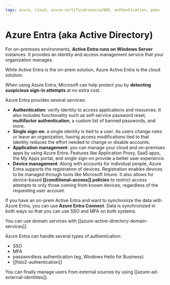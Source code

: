 ```yaml
---
tags: azure, cloud, azure-certifications/az900, authentication, paas
---
```


# Azure Entra (aka Active Directory)

For on-premises environments, **Active Entra runs on Windows Server** instances. It provides an identity and access management service that your organization manages.

While Active Entra is the on-prem solution, Azure Active Entra is the cloud solution.

When using Azure Entra, Microsoft can help protect you by **detecting suspicious sign-in attempts** at no extra cost.

Azure Entra provides several services:

- **Authentication**: verify identity to access applications and resources. It also includes functionality such as self-service password reset, **multifactor authentication**, a custom list of banned passwords, and more.
- **Single sign-on**: a single identity is tied to a user. As users change roles or leave an organization, having access modifications tied to that identity reduces the effort needed to change or disable accounts.
- **Application management**: you can manage your cloud and on-premises apps by using Azure Entra. Features like Application Proxy, SaaS apps, the My Apps portal, and single sign-on provide a better user experience.
- **Device management**: Along with accounts for individual people, Azure Entra supports the registration of devices. Registration enables devices to be managed through tools like Microsoft Intune. It also allows for device-based **[[conditional-access]] policies** to restrict access attempts to only those coming from known devices, regardless of the requesting user account.

If you have an on-prem Active Entra and want to synchronize the data with Azure Entra, you can use **Azure Entra Connect**. Data is synchronized in both ways so that you can use SSO and MFA on both systems.

You can use domain services with [[azure-active-directory-domain-services]].

Azure Entra can handle several types of authentication:

- SSO
- MFA
- passwordless authentication (eg, Windows Hello for Business)
- [[fido2-authentication]]

You can finally manage users from external sources by using [[azure-ad-external-identities]].
